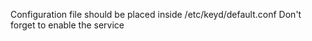 Configuration file should be placed inside /etc/keyd/default.conf
Don't forget to enable the service
